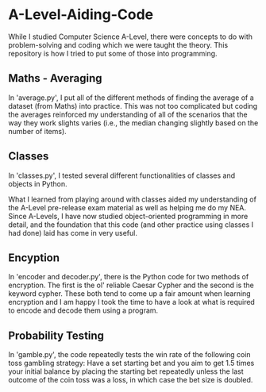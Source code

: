 # A-Level-Aiding-Code
While I studied Computer Science A-Level, there were concepts to do with problem-solving and coding which we were taught the theory. This repository is how I tried to put some of those into programming.

## Maths - Averaging

In 'average.py', I put all of the different methods of finding the average of a dataset (from Maths) into practice. This was not too complicated but coding the averages reinforced my understanding of all of the scenarios that the way they work slights varies (i.e., the median changing slightly based on the number of items).

## Classes

In 'classes.py', I tested several different functionalities of classes and objects in Python.

What I learned from playing around with classes aided my understanding of the A-Level pre-release exam material as well as helping me do my NEA. Since A-Levels, I have now studied object-oriented programming in more detail, and the foundation that this code (and other practice using classes I had done) laid has come in very useful.

## Encyption

In 'encoder and decoder.py', there is the Python code for two methods of encryption. The first is the ol' reliable Caesar Cypher and the second is the keyword cypher. These both tend to come up a fair amount when learning encryption and I am happy I took the time to have a look at what is required to encode and decode them using a program.

## Probability Testing

In 'gamble.py', the code repeatedly tests the win rate of the following coin toss gambling strategy:
  Have a set starting bet and you aim to get 1.5 times your initial balance by placing the starting bet repeatedly unless the last outcome of the coin toss was a loss, in which case the bet size is doubled.
